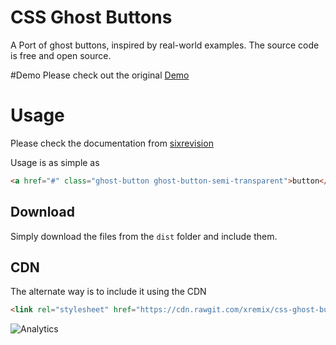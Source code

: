 # CSS Ghost Buttons

A Port of ghost buttons, inspired by real-world examples. The source code is free and open source.  


#Demo
Please check out the original [Demo](http://cdn.sixrevisions.com/0468-01-css-ghost-buttons/index.html)

# Usage

Please check the documentation from [sixrevision](https://github.com/sixrevisions/css-ghost-buttons)

Usage is as simple as

```HTML
<a href="#" class="ghost-button ghost-button-semi-transparent">button</a>
```

## Download 

Simply download the files from the `dist` folder and include them.

## CDN

The alternate way is to include it using the CDN

```HTML
<link rel="stylesheet" href="https://cdn.rawgit.com/xremix/css-ghost-buttons/v0.0.1/dist/ghost-buttons.min.css">
```

![Analytics](https://ga-beacon.appspot.com/UA-40522413-9/css-ghost-buttons/readme?pixel)
